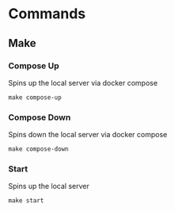# Commands

## Make

### Compose Up
Spins up the local server via docker compose
```
make compose-up
```

### Compose Down
Spins down the local server via docker compose
```
make compose-down
```

### Start
Spins up the local server
```
make start
```
